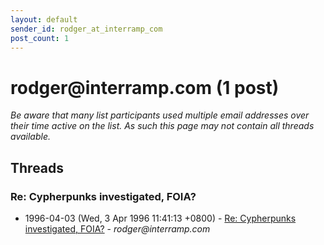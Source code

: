 ```yaml
---
layout: default
sender_id: rodger_at_interramp_com
post_count: 1
---
```


# rodger<span>@</span>interramp.com (1 post)

_Be aware that many list participants used multiple email addresses over their time active on the list. As such this page may not contain all threads available._

## Threads

### Re: Cypherpunks investigated, FOIA?
+ 1996-04-03 (Wed, 3 Apr 1996 11:41:13 +0800) - [Re: Cypherpunks investigated, FOIA?](/archive/1996/04/47a3d0391c831b54fbaf406415240781b0c740037814a1ea64c6b02a775cd29b) - _rodger@interramp.com_

